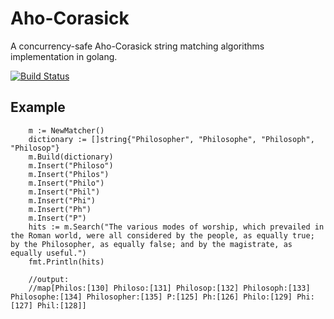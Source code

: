 # Aho-Corasick
A concurrency-safe Aho-Corasick string matching algorithms implementation in golang.

[![Build Status](https://travis-ci.org/hikkikuma1991/ahocorasick.svg?branch=master)](https://travis-ci.org/hikkikuma1991/ahocorasick)

## Example
```golang
    m := NewMatcher()
	dictionary := []string{"Philosopher", "Philosophe", "Philosoph", "Philosop"}
	m.Build(dictionary)
	m.Insert("Philoso")
	m.Insert("Philos")
	m.Insert("Philo")
	m.Insert("Phil")
	m.Insert("Phi")
	m.Insert("Ph")
	m.Insert("P")
	hits := m.Search("The various modes of worship, which prevailed in the Roman world, were all considered by the people, as equally true; by the Philosopher, as equally false; and by the magistrate, as equally useful.")
	fmt.Println(hits)
    
    //output:
    //map[Philos:[130] Philoso:[131] Philosop:[132] Philosoph:[133] Philosophe:[134] Philosopher:[135] P:[125] Ph:[126] Philo:[129] Phi:[127] Phil:[128]]
```
